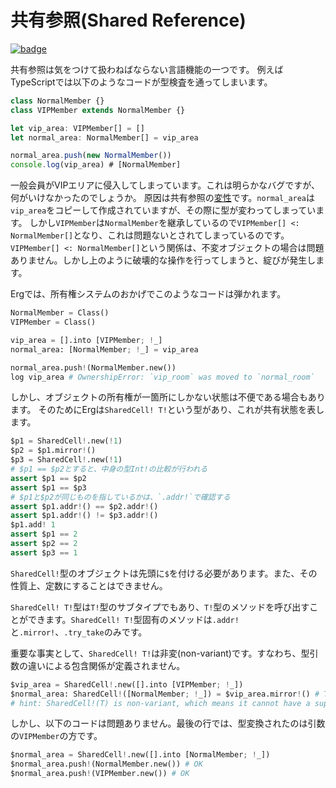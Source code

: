 # 共有参照(Shared Reference)

[![badge](https://img.shields.io/endpoint.svg?url=https%3A%2F%2Fgezf7g7pd5.execute-api.ap-northeast-1.amazonaws.com%2Fdefault%2Fsource_up_to_date%3Fowner%3Derg-lang%26repos%3Derg%26ref%3Dmain%26path%3Ddoc/EN/syntax/type/advanced/shared.md%26commit_hash%3D51de3c9d5a9074241f55c043b9951b384836b258)](https://gezf7g7pd5.execute-api.ap-northeast-1.amazonaws.com/default/source_up_to_date?owner=erg-lang&repos=erg&ref=main&path=doc/EN/syntax/type/advanced/shared.md&commit_hash=51de3c9d5a9074241f55c043b9951b384836b258)

共有参照は気をつけて扱わねばならない言語機能の一つです。
例えばTypeScriptでは以下のようなコードが型検査を通ってしまいます。

```typescript
class NormalMember {}
class VIPMember extends NormalMember {}

let vip_area: VIPMember[] = []
let normal_area: NormalMember[] = vip_area

normal_area.push(new NormalMember())
console.log(vip_area) # [NormalMember]
```

一般会員がVIPエリアに侵入してしまっています。これは明らかなバグですが、何がいけなかったのでしょうか。
原因は共有参照の[変性](./variance.md)です。`normal_area`は`vip_area`をコピーして作成されていますが、その際に型が変わってしまっています。
しかし`VIPMember`は`NormalMember`を継承しているので`VIPMember[] <: NormalMember[]`となり、これは問題ないとされてしまっているのです。
`VIPMember[] <: NormalMember[]`という関係は、不変オブジェクトの場合は問題ありません。しかし上のように破壊的な操作を行ってしまうと、綻びが発生します。

Ergでは、所有権システムのおかげでこのようなコードは弾かれます。

```python
NormalMember = Class()
VIPMember = Class()

vip_area = [].into [VIPMember; !_]
normal_area: [NormalMember; !_] = vip_area

normal_area.push!(NormalMember.new())
log vip_area # OwnershipError: `vip_room` was moved to `normal_room`
```

しかし、オブジェクトの所有権が一箇所にしかない状態は不便である場合もあります。
そのためにErgは`SharedCell! T!`という型があり、これが共有状態を表します。

```python
$p1 = SharedCell!.new(!1)
$p2 = $p1.mirror!()
$p3 = SharedCell!.new(!1)
# $p1 == $p2とすると、中身の型Int!の比較が行われる
assert $p1 == $p2
assert $p1 == $p3
# $p1と$p2が同じものを指しているかは、`.addr!`で確認する
assert $p1.addr!() == $p2.addr!()
assert $p1.addr!() != $p3.addr!()
$p1.add! 1
assert $p1 == 2
assert $p2 == 2
assert $p3 == 1
```

`SharedCell!`型のオブジェクトは先頭に`$`を付ける必要があります。また、その性質上、定数にすることはできません。

`SharedCell! T!`型は`T!`型のサブタイプでもあり、`T!`型のメソッドを呼び出すことができます。`SharedCell! T!`型固有のメソッドは`.addr!`と`.mirror!`、`.try_take`のみです。

重要な事実として、`SharedCell! T!`は非変(non-variant)です。すなわち、型引数の違いによる包含関係が定義されません。

```python
$vip_area = SharedCell!.new([].into [VIPMember; !_])
$normal_area: SharedCell!([NormalMember; !_]) = $vip_area.mirror!() # TypeError: expected SharedCell!([NormalMember; !_]), but got SharedCell!([VIPMember; !_])
# hint: SharedCell!(T) is non-variant, which means it cannot have a supertype or a subtype.
```

しかし、以下のコードは問題ありません。最後の行では、型変換されたのは引数の`VIPMember`の方です。

```python
$normal_area = SharedCell!.new([].into [NormalMember; !_])
$normal_area.push!(NormalMember.new()) # OK
$normal_area.push!(VIPMember.new()) # OK
```
